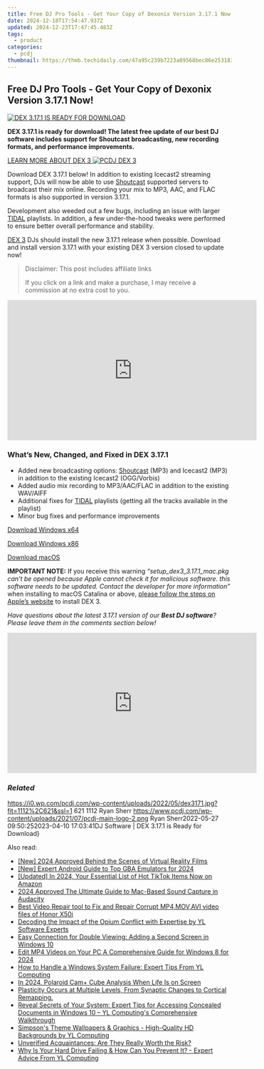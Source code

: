 ```yaml
---
title: Free DJ Pro Tools - Get Your Copy of Dexonix Version 3.17.1 Now!
date: 2024-12-18T17:54:47.937Z
updated: 2024-12-23T17:47:45.483Z
tags:
  - product
categories:
  - pcdj
thumbnail: https://thmb.techidaily.com/47a95c239b7223a89568bec86e25318318c6bf5e06ffe2d66f019a638a803bcd.jpg
---
```


## Free DJ Pro Tools - Get Your Copy of Dexonix Version 3.17.1 Now!

[![DEX 3.17.1 IS READY FOR DOWNLOAD](https://i0.wp.com/pcdj.com/wp-content/uploads/2022/05/dex3171.jpg?resize=845%2C321&ssl=1)](https://i0.wp.com/pcdj.com/wp-content/uploads/2022/05/dex3171.jpg?fit=1030%2C575&ssl=1 "DEX 3.17.1 IS READY FOR DOWNLOAD")

**DEX 3.17.1 is ready for download! The latest free update of our best DJ software includes support for Shoutcast broadcasting, new recording formats, and performance improvements.** 

[LEARN MORE ABOUT DEX 3 ![PCDJ DEX 3](https://i2.wp.com/pcdj.com/wp-content/uploads/2022/01/dex3-macbook-tidal.png?fit=300%2C169&ssl=1 "PCDJ DEX 3")](https://tools.techidaily.com/pcdj/products/)

Download DEX 3.17.1 below! In addition to existing Icecast2 streaming support, DJs will now be able to use [Shoutcast](https://shoutcast.com/) supported servers to broadcast their mix online. Recording your mix to MP3, AAC, and FLAC formats is also supported in version 3.17.1.

Development also weeded out a few bugs, including an issue with larger [TIDAL](https://tools.techidaily.com/pcdj/products/) playlists. In addition, a few under-the-hood tweaks were performed to ensure better overall performance and stability.

[DEX 3](https://tools.techidaily.com/pcdj/products/) DJs should install the new 3.17.1 release when possible. Download and install version 3.17.1 with your existing DEX 3 version closed to update now!

>  Disclaimer: This post includes affiliate links
>
>  If you click on a link and make a purchase, I may receive a commission at no extra cost to you.
>

<!-- affiliate ads begin -->
<iframe width="560" height="315" src="https://www.youtube.com/embed/97ydpSmzTJw?si=tFcelmtQX4u-b3u5" title="YouTube video player" frameborder="0" allow="accelerometer; autoplay; clipboard-write; encrypted-media; gyroscope; picture-in-picture; web-share" referrerpolicy="strict-origin-when-cross-origin" allowfullscreen></iframe>
<!-- affiliate ads end -->

### What’s New, Changed, and Fixed in DEX 3.17.1

* Added new broadcasting options: [Shoutcast](https://shoutcast.com/) (MP3) and Icecast2 (MP3) in addition to the existing Icecast2 (OGG/Vorbis)
* Added audio mix recording to MP3/AAC/FLAC in addition to the existing WAV/AIFF
* Additional fixes for [TIDAL](https://tools.techidaily.com/pcdj/products/) playlists (getting all the tracks available in the playlist)
* Minor bug fixes and performance improvements

[Download Windows x64](https://tools.techidaily.com/pcdj/products/)

[Download Windows x86](https://tools.techidaily.com/pcdj/products/)

[Download macOS](https://tools.techidaily.com/pcdj/products/)

**IMPORTANT NOTE:** If you receive this warning _“setup\_dex3\_3.17.1\_mac.pkg can’t be opened because Apple cannot check it for malicious software. this software needs to be updated. Contact the developer for more information”_ when installing to macOS Catalina or above, [please follow the steps on Apple’s website](https://support.apple.com/guide/mac-help/open-a-mac-app-from-an-unidentified-developer-mh40616/mac) to install DEX 3.

_Have questions about the latest 3.17.1 version of our **Best DJ software**? Please leave them in the comments section below!_

<!-- affiliate ads begin -->
<iframe width="560" height="315" src="https://www.youtube.com/embed/vQbNyknjJJ8?si=RGVIEWLdPbvRC_r6" title="YouTube video player" frameborder="0" allow="accelerometer; autoplay; clipboard-write; encrypted-media; gyroscope; picture-in-picture; web-share" referrerpolicy="strict-origin-when-cross-origin" allowfullscreen></iframe>
<!-- affiliate ads end -->

### _Related_

https://i0.wp.com/pcdj.com/wp-content/uploads/2022/05/dex3171.jpg?fit=1112%2C621&ssl=1 621 1112 Ryan Sherr https://www.pcdj.com/wp-content/uploads/2021/07/pcdj-main-logo-2.png Ryan Sherr2022-05-27 09:50:252023-04-10 17:03:41DJ Software | DEX 3.17.1 is Ready for Download}

<ins class="adsbygoogle"
     style="display:block"
     data-ad-format="autorelaxed"
     data-ad-client="ca-pub-7571918770474297"
     data-ad-slot="1223367746"></ins>

<ins class="adsbygoogle"
     style="display:block"
     data-ad-client="ca-pub-7571918770474297"
     data-ad-slot="8358498916"
     data-ad-format="auto"
     data-full-width-responsive="true"></ins>

<span class="atpl-alsoreadstyle">Also read:</span>
<div><ul>
<li><a href="https://fox-direct.techidaily.com/new-2024-approved-behind-the-scenes-of-virtual-reality-films/"><u>[New] 2024 Approved Behind the Scenes of Virtual Reality Films</u></a></li>
<li><a href="https://screen-recording.techidaily.com/new-expert-android-guide-to-top-gba-emulators-for-2024/"><u>[New] Expert Android Guide to Top GBA Emulators for 2024</u></a></li>
<li><a href="https://tiktok-videos.techidaily.com/updated-in-2024-your-essential-list-of-hot-tiktok-items-now-on-amazon/"><u>[Updated] In 2024, Your Essential List of Hot TikTok Items Now on Amazon</u></a></li>
<li><a href="https://on-screen-recording.techidaily.com/2024-approved-the-ultimate-guide-to-mac-based-sound-capture-in-audacity/"><u>2024 Approved The Ultimate Guide to Mac-Based Sound Capture in Audacity</u></a></li>
<li><a href="https://phone-solutions.techidaily.com/best-video-repair-tool-to-fix-and-repair-corrupt-mp4movavi-video-files-of-honor-x50i-by-stellar-video-repair-mobile-video-repair/"><u>Best Video Repair tool to Fix and Repair Corrupt MP4,MOV,AVI video files of Honor X50i</u></a></li>
<li><a href="https://win-exclusive.techidaily.com/decoding-the-impact-of-the-opium-conflict-with-expertise-by-yl-software-experts/"><u>Decoding the Impact of the Opium Conflict with Expertise by YL Software Experts</u></a></li>
<li><a href="https://technical-tips.techidaily.com/easy-connection-for-double-viewing-adding-a-second-screen-in-windows-10/"><u>Easy Connection for Double Viewing: Adding a Second Screen in Windows 10</u></a></li>
<li><a href="https://ai-vdieo-software.techidaily.com/edit-mp4-videos-on-your-pc-a-comprehensive-guide-for-windows-8-for-2024/"><u>Edit MP4 Videos on Your PC A Comprehensive Guide for Windows 8 for 2024</u></a></li>
<li><a href="https://win-exclusive.techidaily.com/how-to-handle-a-windows-system-failure-expert-tips-from-yl-computing/"><u>How to Handle a Windows System Failure: Expert Tips From YL Computing</u></a></li>
<li><a href="https://extra-support.techidaily.com/in-2024-polaroid-camplus-cube-analysis-when-life-is-on-screen/"><u>In 2024, Polaroid Cam+ Cube Analysis When Life Is on Screen</u></a></li>
<li><a href="https://win-exclusive.techidaily.com/plasticity-occurs-at-multiple-levels-from-synaptic-changes-to-cortical-remapping/"><u>Plasticity Occurs at Multiple Levels, From Synaptic Changes to Cortical Remapping.</u></a></li>
<li><a href="https://win-exclusive.techidaily.com/reveal-secrets-of-your-system-expert-tips-for-accessing-concealed-documents-in-windows-10-yl-computings-comprehensive-walkthrough/"><u>Reveal Secrets of Your System: Expert Tips for Accessing Concealed Documents in Windows 10 – YL Computing's Comprehensive Walkthrough</u></a></li>
<li><a href="https://win-exclusive.techidaily.com/simpsons-theme-wallpapers-and-graphics-high-quality-hd-backgrounds-by-yl-computing/"><u>Simpson's Theme Wallpapers & Graphics - High-Quality HD Backgrounds by YL Computing</u></a></li>
<li><a href="https://facebook.techidaily.com/unverified-acquaintances-are-they-really-worth-the-risk/"><u>Unverified Acquaintances: Are They Really Worth the Risk?</u></a></li>
<li><a href="https://win-exclusive.techidaily.com/why-is-your-hard-drive-failing-and-how-can-you-prevent-it-expert-advice-from-yl-computing/"><u>Why Is Your Hard Drive Failing & How Can You Prevent It? - Expert Advice From YL Computing</u></a></li>
</ul></div>

